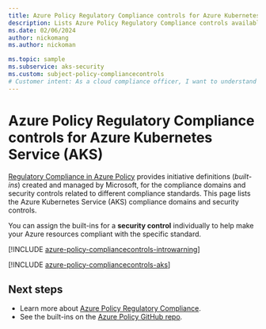 ```yaml
---
title: Azure Policy Regulatory Compliance controls for Azure Kubernetes Service (AKS)
description: Lists Azure Policy Regulatory Compliance controls available for Azure Kubernetes Service (AKS). These built-in policy definitions provide common approaches to managing the compliance of your Azure resources.
ms.date: 02/06/2024
author: nickomang
ms.author: nickoman

ms.topic: sample
ms.subservice: aks-security
ms.custom: subject-policy-compliancecontrols
# Customer intent: As a cloud compliance officer, I want to understand the regulatory compliance controls for Azure Kubernetes Service, so that I can ensure our deployments adhere to required security standards and manage compliance effectively.
---
```


# Azure Policy Regulatory Compliance controls for Azure Kubernetes Service (AKS)

[Regulatory Compliance in Azure Policy](/azure/governance/policy/concepts/regulatory-compliance)
provides initiative definitions (*built-ins*) created and managed by Microsoft, for the compliance domains and security controls related to different compliance standards. This page lists the Azure Kubernetes Service (AKS) compliance domains and security controls.

You can assign the built-ins for a **security control** individually to help make your Azure resources compliant with the specific standard.

[!INCLUDE [azure-policy-compliancecontrols-introwarning](~/azure-docs-pr/includes/policy/standards/intro-warning.md)]

[!INCLUDE [azure-policy-compliancecontrols-aks](~/azure-docs-pr/includes/policy/standards/byrp/microsoft.containerservice.md)]

## Next steps

- Learn more about [Azure Policy Regulatory Compliance](/azure/governance/policy/concepts/regulatory-compliance).
- See the built-ins on the [Azure Policy GitHub repo](https://github.com/Azure/azure-policy).

